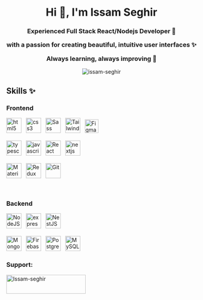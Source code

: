 <h1 align="center">Hi 👋, I'm Issam Seghir</h1>
<h3 align="center">Experienced Full Stack React/Nodejs Developer 🧪 

with a passion for creating beautiful, intuitive user interfaces ✨
  
 Always learning, always improving 🚀</h3>

<p align="center"> <img src="https://komarev.com/ghpvc/?username=issam-seghir&label=Profile%20views&color=0e75b6&style=flat" alt="issam-seghir" /> </p>




<h2 align="left">Skills ✨</h3>

<h3 align="left">Frontend</h4>
<p align="left">
  <img src="https://cdn.jsdelivr.net/gh/devicons/devicon/icons/html5/html5-original.svg" height="40" alt="html5 logo"  />
  <img width="4" />

  <img src="https://cdn.jsdelivr.net/gh/devicons/devicon/icons/css3/css3-original.svg" height="40" alt="css3 logo"  />
  <img width="4" />

  <img src="https://raw.githubusercontent.com/danielcranney/readme-generator/main/public/icons/skills/sass-colored.svg" height="40" alt="Sass" />
  <img width="4" />
  
  <img src="https://raw.githubusercontent.com/danielcranney/readme-generator/main/public/icons/skills/tailwindcss-colored.svg" height="40" alt="TailwindCSS" />
  <img width="4" />

  <img src="https://raw.githubusercontent.com/danielcranney/readme-generator/main/public/icons/skills/figma-colored.svg" width="36" height="36" alt="Figma" />
  
  <br>
  <br>
  
  <img src="https://cdn.jsdelivr.net/gh/devicons/devicon/icons/typescript/typescript-original.svg" height="40" alt="typescript logo"  />
  <img width="4" />
 
  <img src="https://cdn.jsdelivr.net/gh/devicons/devicon/icons/javascript/javascript-original.svg" height="40" alt="javascript logo"  />
   <img width="4" />
   
  <img src="https://raw.githubusercontent.com/danielcranney/readme-generator/main/public/icons/skills/react-colored.svg" height="40" alt="React" />
   <img width="4" />
  
  <img src="https://cdn.jsdelivr.net/gh/devicons/devicon/icons/nextjs/nextjs-original.svg" height="40" alt="nextjs logo"  />
  
 <br>
 <br>
  
  <img src="https://raw.githubusercontent.com/danielcranney/readme-generator/main/public/icons/skills/materialui-colored.svg"  height="40" alt="Material UI" />
   <img width="4" />

  <img src="https://raw.githubusercontent.com/danielcranney/readme-generator/main/public/icons/skills/redux-colored.svg" height="40" alt="Redux" />
   <img width="4" />
  
  <img src="https://raw.githubusercontent.com/danielcranney/readme-generator/main/public/icons/skills/git-colored.svg" height="40" alt="Git" />
   <img width="4" />
</p>

<br>

<h3 align="left">Backend</h3>
 <p align="left">
  <img src="https://raw.githubusercontent.com/danielcranney/readme-generator/main/public/icons/skills/nodejs-colored.svg"  height="40" alt="NodeJS" />
   <img width="4" />

  <img src="https://skillicons.dev/icons?i=express" height="40" alt="express logo"  />
   <img width="4" />
 
  <img src="https://raw.githubusercontent.com/danielcranney/readme-generator/main/public/icons/skills/nestjs-colored.svg" height="40" alt="NestJS" />
   <img width="4" />
  
  <br>
 <br>

  <img src="https://raw.githubusercontent.com/danielcranney/readme-generator/main/public/icons/skills/mongodb-colored.svg" height="40" alt="MongoDB" />
   <img width="4" />

  <img src="https://raw.githubusercontent.com/danielcranney/readme-generator/main/public/icons/skills/firebase-colored.svg"  height="40" alt="Firebase" />
   <img width="4" />

  <img src="https://raw.githubusercontent.com/danielcranney/readme-generator/main/public/icons/skills/postgresql-colored.svg"  height="40" alt="PostgreSQL" />
   <img width="4" />
  
  <img src="https://raw.githubusercontent.com/danielcranney/readme-generator/main/public/icons/skills/mysql-colored.svg"  height="40" alt="MySQL" />

</p>

<h3 align="left">Support:</h3>
<p><a href="https://www.buymeacoffee.com/issam.seghir"> <img align="left" src="https://cdn.buymeacoffee.com/buttons/v2/default-yellow.png" height="50" width="210" alt="Issam-seghir" /></a></p><br><br>
